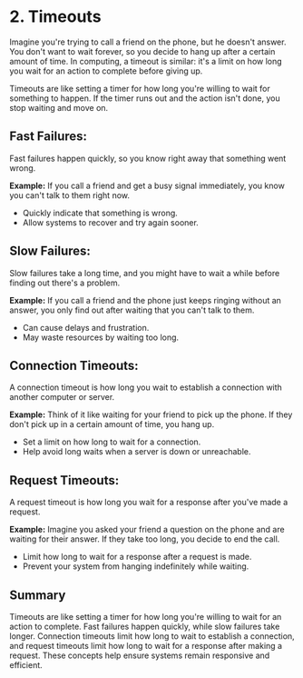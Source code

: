 # 2. Timeouts

Imagine you're trying to call a friend on the phone, but he doesn't answer. You don't want to wait forever, so you decide to hang up after a certain amount of time. In computing, a timeout is similar: it's a limit on how long you wait for an action to complete before giving up.

Timeouts are like setting a timer for how long you're willing to wait for something to happen. If the timer runs out and the action isn't done, you stop waiting and move on.

## Fast Failures:

Fast failures happen quickly, so you know right away that something went wrong.

**Example:** If you call a friend and get a busy signal immediately, you know you can't talk to them right now.

- Quickly indicate that something is wrong.
- Allow systems to recover and try again sooner.

## Slow Failures:

Slow failures take a long time, and you might have to wait a while before finding out there's a problem.

**Example:** If you call a friend and the phone just keeps ringing without an answer, you only find out after waiting that you can't talk to them.

- Can cause delays and frustration.
- May waste resources by waiting too long.

## Connection Timeouts:

A connection timeout is how long you wait to establish a connection with another computer or server.

**Example:** Think of it like waiting for your friend to pick up the phone. If they don't pick up in a certain amount of time, you hang up.

- Set a limit on how long to wait for a connection.
- Help avoid long waits when a server is down or unreachable.

## Request Timeouts:

A request timeout is how long you wait for a response after you've made a request.

**Example:** Imagine you asked your friend a question on the phone and are waiting for their answer. If they take too long, you decide to end the call.

- Limit how long to wait for a response after a request is made.
- Prevent your system from hanging indefinitely while waiting.

## Summary

Timeouts are like setting a timer for how long you're willing to wait for an action to complete. Fast failures happen quickly, while slow failures take longer. Connection timeouts limit how long to wait to establish a connection, and request timeouts limit how long to wait for a response after making a request. These concepts help ensure systems remain responsive and efficient.

